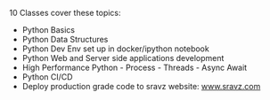 10 Classes cover these topics:
- Python Basics
- Python Data Structures
- Python Dev Env set up in docker/ipython notebook
- Python Web and Server side applications development
- High Performance Python - Process - Threads - Async Await
- Python CI/CD
- Deploy production grade code to sravz website: www.sravz.com
